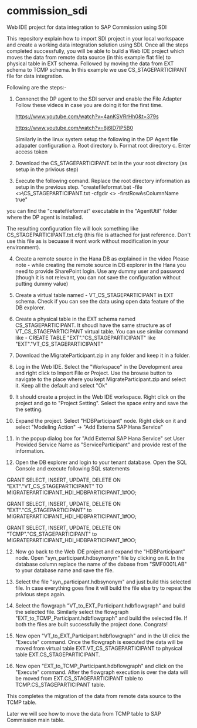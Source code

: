 # commission_sdi
Web IDE project for data integration to SAP Commission using SDI

This repository explain how to import SDI project in your local workspace and create a working data integration solution using SDI. Once all the steps completed successfully, you will be able to build a Web IDE project which moves the data from remote data source (in this example flat file) to physical table in EXT schema. Followed by moving the data from EXT schema to TCMP schema. In this example we use CS_STAGEPARTICIPANT file for data integration.

Following are the steps:-

1. Connenct the DP agent to the SDI server and enable the File Adapter
Follow these videos in case you are doing it for the first time. 
  
    https://www.youtube.com/watch?v=4anKSVRrHh0&t=379s
    
    https://www.youtube.com/watch?v=8j6lD7lP5B0
    
    Similarly in the linux system setup the following in the DP Agent file adapater configuration
    a.	Root directory
    b.	Format root directory
    c.	Enter access token
    
2. Download the CS_STAGEPARTICIPANT.txt in the your root directory (as setup in the privious step)

3. Execute the following comand. Replace the root directory information as setup in the previous step.
"createfileformat.bat -file <<rootdirectory>>\CS_STAGEPARTICIPANT.txt -cfgdir <<rootdirectory>> -firstRowAsColumnName true"
  
  you can find the "createfileformat" executable in the "AgentUtil" folder where the DP agent is installed.
  
  The resulting configuration file will look something like CS_STAGEPARTICIPANT.txt.cfg (this file is attached for just reference. Don't use this file as is becuase it wont work without modification in your environment).
 
 4. Create a remote source in the Hana DB as explained in the video 
    Please note - while creating the remote source in DB explorer in the Hana you need to provide SharePoint login. Use any dummy user and password (though it is not relevant, you can not save the configuration without putting dummy value)
    
5. Create a virtual table named - VT_CS_STAGEPARTICIPANT in EXT schema. Check if you can see the data using open data feature of the DB explorer.

6. Create a physical table in the EXT schema named CS_STAGEPARTICIPANT. It shoudl have the same structure as of VT_CS_STAGEPARTICIPANT virtual table. You can use similar command like - CREATE TABLE  "EXT"."CS_STAGEPARTICIPANT" like  "EXT"."VT_CS_STAGEPARTICIPANT"

7. Download the MigrateParticipant.zip in any folder and keep it in a folder. 

8. Log in the Web IDE. Select the "Workspace" in the Development area and right click to Import File or Project. Use the browse button to navigate to the place where you kept MigrateParticipant.zip and select it. Keep all the default and select "Ok"

9. It should create a project in the Web IDE workspace. Right click on the project and go to "Project Setting". Select the space entry and save the the setting.

10. Expand the project. Select "HDBParticipant" node. Right click on it and select "Modeling Action" -> "Add Externa SAP Hana Service"

10. In the popup dialog box for "Add External SAP Hana Service" set User Provided Service Name as "ServiceParticipant" and provide rest of the information.

11. Open the DB explorer and login to your tenant database. Open the SQL Console and execute following SQL statements

GRANT SELECT, INSERT, UPDATE, DELETE  ON "EXT"."VT_CS_STAGEPARTICIPANT" TO MIGRATEPARTICIPANT_HDI_HDBPARTICIPANT_1#OO;

GRANT SELECT, INSERT, UPDATE, DELETE  ON "EXT"."CS_STAGEPARTICIPANT" to MIGRATEPARTICIPANT_HDI_HDBPARTICIPANT_1#OO;

GRANT SELECT, INSERT, UPDATE, DELETE  ON "TCMP"."CS_STAGEPARTICIPANT" to MIGRATEPARTICIPANT_HDI_HDBPARTICIPANT_1#OO;

12. Now go back to the Web IDE project and expand the "HDBParticipant" node. Open "syn_participant.hdbsynonym" file by clicking on it. In the database column replace the name of the dabase from "SMF0001LAB" to your database name and save the file.

13. Select the file "syn_participant.hdbsynonym" and just build this selected file. In case everything goes fine it will build the file else try to repeat the privious steps again.

14. Select the flowgraph "VT_to_EXT_Participant.hdbflowgraph" and build the selected file. Similarly select the flowgraph "EXT_to_TCMP_Participant.hdbflowgraph" and build the selected file. If both the files are built successfully the project done. Congrats!

15. Now open "VT_to_EXT_Participant.hdbflowgraph" and in the UI click the "Execute" command. Once the flowgraph is executed the data will be moved from virtual table EXT.VT_CS_STAGEPARTICIPANT to physical table EXT.CS_STAGEPARTICIPANT.

16. Now open "EXT_to_TCMP_Participant.hdbflowgraph" and click on the "Execute" command. After the flowgraph execution is over the data will be moved from EXT.CS_STAGEPARTICIPANT table to TCMP.CS_STAGEPARTICIPANT table.

This completes the migration of the data from remote data source to the TCMP table.

Later we will see how to move the data from TCMP table to SAP Commission main table.
